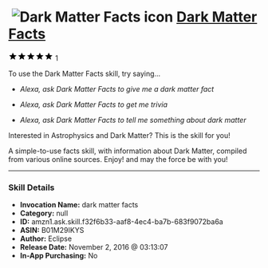 # &nbsp;<img src="skill_icon" alt="Dark Matter Facts icon" width="36"> [Dark Matter Facts](http://alexa.amazon.com/#skills/amzn1.ask.skill.f32f6b33-aaf8-4ec4-ba7b-683f9072ba6a)
![5 stars](../../images/ic_star_black_18dp_1x.png)![5 stars](../../images/ic_star_black_18dp_1x.png)![5 stars](../../images/ic_star_black_18dp_1x.png)![5 stars](../../images/ic_star_black_18dp_1x.png)![5 stars](../../images/ic_star_black_18dp_1x.png) 1

To use the Dark Matter Facts skill, try saying...

* *Alexa, ask Dark Matter Facts to give me a dark matter fact*

* *Alexa, ask Dark Matter Facts to get me trivia*

* *Alexa, ask Dark Matter Facts to tell me something about dark matter*

Interested in Astrophysics and Dark Matter?
This is the skill for you!

A simple-to-use facts skill, with information about Dark Matter, compiled from various online sources.
Enjoy! and may the force be with you!

***

### Skill Details

* **Invocation Name:** dark matter facts
* **Category:** null
* **ID:** amzn1.ask.skill.f32f6b33-aaf8-4ec4-ba7b-683f9072ba6a
* **ASIN:** B01M29IKYS
* **Author:** Eclipse
* **Release Date:** November 2, 2016 @ 03:13:07
* **In-App Purchasing:** No
